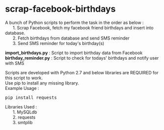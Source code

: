 # scrap-facebook-birthdays
<p>
A bunch of Python scripts to perform the task in the order as below :<br>
<span style="margin-left: 25px;">1. Scrap Facebook, fetch my facebook friend birthdays and insert into database.</span><br>
<span style="margin-left: 25px;">2. Fetch birthdays from database and send SMS reminder</span><br>
<span style="margin-left: 25px;">3. Send SMS reminder for today's birthday(s)</span>
</p>
<p>
<b>import_birthdays.py</b> 	:	Script to import birthday data from Facebook<br>
<b>birthday_reminder.py</b> 	:	Script to check for todays' birthdays and notify user with SMS<br>
</p>
<p>
Scripts are developed with Python 2.7 and below libraries are REQUIRED for this script to work.<br>
Use pip to install any missing library.<br>
Example Usage : <pre>pip install requests</pre>
</p>
<p>
Libraries Used :<br>
<span style="margin-left: 25px;">1. MySQLdb</span><br>
<span style="margin-left: 25px;">2. requests</span><br>
<span style="margin-left: 25px;">3. smtplib</span><br>
</p>